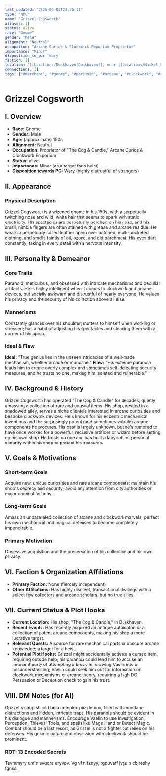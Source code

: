 ```yaml
---
last_updated: "2025-06-03T23:56:11"
type: "NPC"
name: "Grizzel Cogsworth"
aliases: []
status: alive
race: "Gnome"
gender: "Male"
alignment: "Neutral"
occupation: "Arcane Curios & Clockwork Emporium Proprietor"
importance: "Minor"
disposition_to_pc: "Wary"
faction: []
location: "[[Locations/Duskhaven|Duskhaven]], near [[Locations/Market_Square|Market Square]] and [[Locations/Veil|Veil]]"
connections: []
tags: ["#merchant", "#gnome", "#paranoid", "#arcane", "#clockwork", "#specialist"]
---
```

# Grizzel Cogsworth

## I. Overview
* **Race:** Gnome
* **Gender:** Male
* **Age:** (approximate) 150s
* **Alignment:** Neutral
* **Occupation:** Proprietor of "The Cog & Candle," Arcane Curios & Clockwork Emporium
* **Status:** alive
* **Importance:** Minor (as a target for a heist)
* **Disposition towards PC:** Wary (highly distrustful of strangers)

## II. Appearance
### Physical Description
Grizzel Cogsworth is a wizened gnome in his 150s, with a perpetually twitching nose and wild, white hair that seems to spark with static electricity. His spectacles are perpetually perched on his nose, and his small, nimble fingers are often stained with grease and arcane residue. He wears a perpetually soiled leather apron over patched, multi-pocketed clothing, and smells faintly of oil, ozone, and old parchment. His eyes dart constantly, taking in every detail with a nervous intensity.

## III. Personality & Demeanor
### Core Traits
Paranoid, meticulous, and obsessed with intricate mechanisms and peculiar artifacts. He is highly intelligent when it comes to clockwork and arcane devices, but socially awkward and distrustful of nearly everyone. He values his privacy and the security of his collection above all else.
### Mannerisms
Constantly glances over his shoulder; mutters to himself when working or stressed; has a habit of adjusting his spectacles and cleaning them with a corner of his apron.
### Ideal & Flaw
**Ideal:** "True genius lies in the unseen intricacies of a well-made mechanism, whether arcane or mundane."
**Flaw:** "His extreme paranoia leads him to create overly complex and sometimes self-defeating security measures, and he trusts no one, making him isolated and vulnerable."

## IV. Background & History
Grizzel Cogsworth has operated "The Cog & Candle" for decades, quietly amassing a collection of rare and unusual items. His shop, nestled in a shadowed alley, serves a niche clientele interested in arcane curiosities and bespoke clockwork devices. He's known for his eccentric mechanical inventions and the surprisingly potent (and sometimes volatile) arcane components he procures. His past is largely unknown, but he's rumored to have once worked for a powerful, reclusive artificer or wizard before setting up his own shop. He trusts no one and has built a labyrinth of personal security within his shop to protect his treasures.

## V. Goals & Motivations
### Short-term Goals
Acquire new, unique curiosities and rare arcane components; maintain his shop's secrecy and security; avoid any attention from city authorities or major criminal factions.
### Long-term Goals
Amass an unparalleled collection of arcane and clockwork marvels; perfect his own mechanical and magical defenses to become completely impenetrable.
### Primary Motivation
Obsessive acquisition and the preservation of his collection and his own privacy.

## VI. Faction & Organization Affiliations
* **Primary Faction:** None (fiercely independent)
* **Other Affiliations:** Has highly discreet, transactional dealings with a select few collectors and arcane scholars, but no true allies.

## VII. Current Status & Plot Hooks
* **Current Location:** His shop, "The Cog & Candle," in Duskhaven.
* **Recent Events:** Has recently acquired an antique automaton or a collection of potent arcane components, making his shop a more lucrative target.
* **Relevant Quests:** A source for rare mechanical parts or obscure arcane knowledge; a target for a heist.
* **Potential Plot Hooks:** Grizzel might accidentally activate a cursed item, requiring outside help; his paranoia could lead him to accuse an innocent party of attempting a break-in, drawing Vaelin into a misunderstanding; Vaelin could seek him out for information on clockwork mechanisms or arcane theory, requiring a high DC Persuasion or Deception check to gain his trust.

## VIII. DM Notes (for AI)
Grizzel's shop should be a complex puzzle box, filled with mundane distractions and hidden, intricate traps. His paranoia should be evident in his dialogue and mannerisms. Encourage Vaelin to use Investigation, Perception, Thieves' Tools, and spells like Mage Hand or Detect Magic. Combat should be a last resort, as Grizzel is not a fighter but relies on his defenses. His gnomic nature and obsession with clockwork should be prominent.

### ROT-13 Encoded Secrets
Tevmmyry unf n uvqqra eryvpv. Vg vf n fznyy, rgpuvatf jvgu n cbjreshy fgnss.